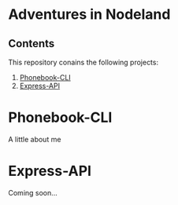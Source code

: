# Adventures in Nodeland

## Contents

This repository conains the following projects:

1. [Phonebook-CLI](#Phonebook-CLI)
2. [Express-API](#Express-API)

# Phonebook-CLI

A little about me

# Express-API

Coming soon...
